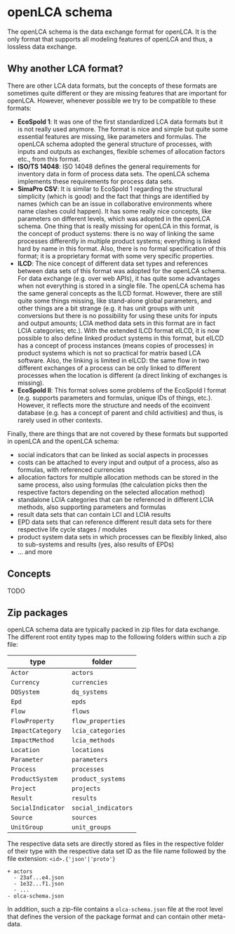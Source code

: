 # openLCA schema

The openLCA schema is the data exchange format for openLCA. It is the only
format that supports all modeling features of openLCA and thus, a lossless data
exchange.

## Why another LCA format?

There are other LCA data formats, but the concepts of these formats are
sometimes quite different or they are missing features that are important for
openLCA. However, whenever possible we try to be compatible to these formats:

* __EcoSpold 1__: It was one of the first standardized LCA data formats but it
  is not really used anymore. The format is nice and simple but quite some
  essential features are missing, like parameters and formulas. The openLCA
  schema adopted the general structure of processes, with inputs and outputs as
  exchanges, flexible schemes of allocation factors etc., from this format.
* __ISO/TS 14048__: ISO 14048 defines the general requirements for inventory
  data in form of process data sets. The openLCA schema implements these
  requirements for process data sets.
* __SimaPro CSV__: It is similar to EcoSpold 1 regarding the structural
  simplicity (which is good) and the fact that things are identified by names
  (which can be an issue in collaborative environments where name clashes could
  happen). It has some really nice concepts, like parameters on different
  levels, which was adopted in the openLCA schema. One thing that is really
  missing for openLCA in this format, is the concept of product systems: there
  is no way of linking the same processes differently in multiple product
  systems; everything is linked hard by name in this format. Also, there is no
  formal specification of this format; it is a proprietary format with some very
  specific properties.
* __ILCD__: The nice concept of different data set types and references between
  data sets of this format was adopted for the openLCA schema. For data exchange
  (e.g. over web APIs), it has quite some advantages when not everything is
  stored in a single file. The openLCA schema has the same general concepts as
  the ILCD format. However, there are still quite some things missing, like
  stand-alone global parameters, and other things are a bit strange (e.g. it has
  unit groups with unit conversions but there is no possibility for using these
  units for inputs and output amounts; LCIA method data sets in this format are
  in fact LCIA categories; etc.). With the extended ILCD format eILCD, it is now
  possible to also define linked product systems in this format, but eILCD has a
  concept of process instances (means copies of processes) in product systems
  which is not so practical for matrix based LCA software. Also, the linking is
  limited in eILCD: the same flow in two different exchanges of a process can be
  only linked to different processes when the location is different (a direct
  linking of exchanges is missing).
* __EcoSpold II__: This format solves some problems of the EcoSpold I format
  (e.g. supports parameters and formulas, unique IDs of things, etc.). However,
  it reflects more the structure and needs of the ecoinvent database (e.g. has a
  concept of parent and child activities) and thus, is rarely used in other
  contexts.

Finally, there are things that are not covered by these formats but supported in
openLCA and the openLCA schema:

* social indicators that can be linked as social aspects in processes
* costs can be attached to every input and output of a process, also as
  formulas, with referenced currencies
* allocation factors for multiple allocation methods can be stored in the same
  process, also using formulas (the calculation picks then the respective
  factors depending on the selected allocation method)
* standalone LCIA categories that can be referenced in different LCIA methods,
  also supporting parameters and formulas
* result data sets that can contain LCI and LCIA results
* EPD data sets that can reference different result data sets for there
  respective life cycle stages / modules
* product system data sets in which processes can be flexibly linked, also to
  sub-systems and results (yes, also results of EPDs)
* ... and more


## Concepts

TODO

## Zip packages

openLCA schema data are typically packed in zip files for data exchange. The
different root entity types map to the following folders within such a zip file:

| type              | folder              |
|-------------------|---------------------|
| `Actor`           | `actors`            |
| `Currency`        | `currencies`        |
| `DQSystem`        | `dq_systems`        |
| `Epd`             | `epds`              |
| `Flow`            | `flows`             |
| `FlowProperty`    | `flow_properties`   |
| `ImpactCategory`  | `lcia_categories`   |
| `ImpactMethod`    | `lcia_methods`      |
| `Location`        | `locations`         |
| `Parameter`       | `parameters`        |
| `Process`         | `processes`         |
| `ProductSystem`   | `product_systems`   |
| `Project`         | `projects`          |
| `Result`          | `results`           |
| `SocialIndicator` | `social_indicators` |
| `Source`          | `sources`           |
| `UnitGroup`       | `unit_groups`       |

The respective data sets are directly stored as files in the respective folder
of their type with the respective data set ID as the file name followed by the
file extension: `<id>.{'json'|'proto'}`

```
+ actors
  - 23af...e4.json
  - 1e32...f1.json
  - ...
- olca-schema.json
```

In addition, such a zip-file contains a `olca-schema.json` file at the root
level that defines the version of the package format and can contain other
meta-data.
